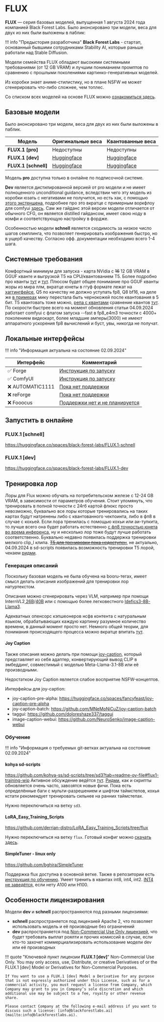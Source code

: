 # FLUX

**FLUX** — серия базовых моделей, выпущенная 1 августа 2024 года компанией Black Forest Labs. Было анонсировано три модели, веса для двух из них были выложены в паблик:

!!! info "Предыстория разработчика"
    **Black Forest Labs** - стартап, основанный бывшими сотрудниками Stability AI, которые раньше работали над Stable Diffusion.


Модели семейства FLUX обладают высокими системными требованиями (от 12 GB VRAM) и лучшим пониманием промптов по сравнению с прошлыми поколениями картинко-генеративных моделей.

Из коробки знает аниме-стилистику, но в плане NSFW не может сгенерировать что-либо сложнее, чем топлес.

Со списком всех моделей на основе FLUX можно [ознакомиться здесь](https://civitai.com/search/models?baseModel=Flux.1%20D&baseModel=Flux.1%20S&modelType=Checkpoint&tags=anime&sortBy=models_v9).

## Базовые модели
Было анонсировано три модели, веса для двух из них были выложены в паблик.

| Модель               | Оригинальные веса                                                      | Квантованные веса                                                              |
| -------------------- | ---------------------------------------------------------------------- | ------------------------------------------------------------------------------ |
| **FLUX.1 [pro]**     | Недоступны                                                             | Недоступны                                                                     |
| **FLUX.1 [dev]**     | [Huggingface](https://huggingface.co/black-forest-labs/FLUX.1-dev)     | [Huggingface](https://huggingface.co/lllyasviel/FLUX.1-dev-gguf/tree/main)     |
| **FLUX.1 [schnell]** | [Huggingface](https://huggingface.co/black-forest-labs/FLUX.1-schnell) | [Huggingface](https://huggingface.co/lllyasviel/FLUX.1-schnell-gguf/tree/main) |

Модель **pro** доступна только в онлайне по подписочной системе.

**Dev** является дистилированной версией от pro модели и не имеет полноценного unconditional guidance, вследствии чего эту модель из коробки юзать с негативами не получится, но есть хак, с помощью [этого экстеншена](https://github.com/mcmonkeyprojects/sd-dynamic-thresholding), подробнее про это вкратце с примерным воркфлоу для comfyui [здесь](https://old.reddit.com/r/StableDiffusion/comments/1ekgiw6/heres_a_hack_to_make_flux_better_at_prompt/). Сам же гайданс этой версии модели отличается от обычного CFG, он является distilled гайдансом, имеет свою ноду в комфи и соответствующую настройку в фордже.

Особенностью модели **schnell** является сходимость за низкое число шагов семплинга, что позволяет генерировать изображения быстро, но в ущерб качеству. Согласно офф. документации необходимо всего 1-4 шага.

## Системные требования

Комфортный минимум для запуска - карта NVidia с ~~16~~ 12 GB VRAM в GGUF кванте и выгрузкой T5 на CPU/квантованием Т5. Более подробно про кванты [тут](https://github.com/lllyasviel/stable-diffusion-webui-forge/discussions/981) и [тут](https://github.com/lllyasviel/stable-diffusion-webui-forge/discussions/1050). Плюсом будет общее понимание про GGUF кванты жоры из мира ллм, вкратце юнеты в ггуф формате лежат на [хаггингфейсе](https://huggingface.co/lllyasviel/FLUX.1-dev-gguf/tree/main), Q5 по качеству не должно уступать fp8, Q8 bf16, на деле же [в примерах](https://www.reddit.com/r/StableDiffusion/comments/1eso216/comparison_all_quants_we_have_so_far/) мику перестала быть чернокожей после квантования в 5 бит. T5 квантовать тоже можно, [репа с квантами](https://huggingface.co/city96/t5-v1_1-xxl-encoder-gguf/tree/main) сравнение квантов [тут](old.reddit.com/r/LocalLLaMA/comments/1anb2fz/guide_to_choosing_quants_and_engines/). По скорости быстрее всего на момент обновления статьи 04.09.2024 работает comfyui с флагом запуска --fast в fp8_e4m3 точности с 4000+ поколением видеокарт, более младшие амперы(3000) не имеют аппаратного ускорения fp8 вычислений и буст, увы, никогда не получат.

## Локальные интерфейсы

!!! info "Информация актуальна на состояние 02.09.2024"

| Интерфейс       | Комментарий                                                                                         |
| --------------- | --------------------------------------------------------------------------------------------------- |
| ✅ Forge         | [Инструкция по запуску](https://github.com/lllyasviel/stable-diffusion-webui-forge/discussions/981) |
| ✅ ComfyUI       | [Инструкция по запуску](https://comfyanonymous.github.io/ComfyUI_examples/flux/)                    |
| ❌ AUTOMATIC1111 | [Пока нет поддержки](https://github.com/AUTOMATIC1111/stable-diffusion-webui/issues/16311)          |
| ❌ reForge       | [Пока нет поддержки](https://github.com/Panchovix/stable-diffusion-webui-reForge/issues/122)        |
| ❌ Fooocus       | [Поддержки нет и не планируется](https://github.com/lllyasviel/Fooocus/issues/3424)                 |

## Запустить в онлайне

### FLUX.1 [schnell]
<https://huggingface.co/spaces/black-forest-labs/FLUX.1-schnell>

### FLUX.1 [dev]
<https://huggingface.co/spaces/black-forest-labs/FLUX.1-dev>

## Тренировка лор
Лоры для Flux можно обучать на потребительском железе с 12-24 GB VRAM, в зависимости от параметров обучения. Стоит упомянуть, что тренировать в полной точности с 24гб картой флюкс просто невозможно, буквально все лоры которые тренировались на таких картах будут натренены либо с квантованного чекпоинта, либо в фп8 в случае с кохьей. Если лора тренилась с помощью кохьи или аи-тулкита, то лучше всего она будет работать естественно [с фп8 точностью юнета во врема инференса](https://old.reddit.com/r/StableDiffusion/comments/1eumy5n/another_flux1dev_quantisation_comparison_but_with/), ну и несколько лор тоже будут лучше работать соответственно. Буквально недавно появилась поддержка тренировки мелкого clip_l клипа. ~~[T5 для тренировки пока недоступен](https://github.com/huggingface/diffusers/blob/main/examples/dreambooth/README_flux.md#text-encoder-training)~~, не актуально, 04.09.2024 в sd-scripts появилась возможность тренировки T5 лорой, чекаем [ридми](https://github.com/kohya-ss/sd-scripts/blob/sd3/README.md).

### Генерация описаний
Поскольку базовая модель не была обучена на booru-тегах, имеет смысл делать описания изображений для тренировки лор натуртекстом.

Описания можно сгенерировать через VLM, например при помощи InternVL2[ 26В](https://huggingface.co/OpenGVLab/InternVL2-26B)/[40В](https://huggingface.co/OpenGVLab/InternVL2-40B) или с помощью более легковестного [Idefics3-8B-Llama3](https://huggingface.co/HuggingFaceM4/Idefics3-8B-Llama3).

Адекватных опенсорс кэпшеонеров нсфв контента с натуральным языком, обрабатывающих каждую картинку разумное количество времени, в данный момент просто нет.
Немного общей теории, для понимания происходящего процесса можно вкратце впитать [тут](https://old.reddit.com/r/LocalLLaMA/comments/1f7cdhj/koboldcpp_and_vision_models_a_guide/).

#### Joy Caption
Также описания можно делать при помощи [joy-caption](https://huggingface.co/spaces/fancyfeast/joy-caption-pre-alpha), который представляет из себя адаптер, конвертирующий вывод CLIP в эмбеддинг, совместимый с моделью Meta-Llama-3.1-8B или её производными.

Недостатком Joy Caption является слабое восприятие NSFW-концептов.

Интерфейсы для joy-caption:  

- joy-caption-pre-alpha: <https://huggingface.co/spaces/fancyfeast/joy-caption-pre-alpha>  
- joy-caption-batch: <https://github.com/MNeMoNiCuZ/joy-caption-batch>  
- taggui: <https://github.com/doloreshaze337/taggui>  
- image-caption-webui: <https://github.com/NeuroSenko/image-caption-webui>  

### Обучение
!!! info "Информация о требуемых git-ветках актуальна на состояние 02.09.2024"

#### kohya sd-scripts
<https://github.com/kohya-ss/sd-scripts/tree/sd3?tab=readme-ov-file#flux1-training-wip>
Активное обсуждение ведётся [тут](https://github.com/kohya-ss/sd-scripts/pull/1374). [Ридми](https://github.com/kohya-ss/sd-scripts/blob/sd3/README.md), как и скрипты обновляется очень часто, завозятся новые фичи. Пока есть определённые баги с мульти-разрешением и шифтом таймстепов, кохья кстати рекомендует тренировать сильнее на ранних таймстепах.

Нужно переключиться на ветку `sd3`.
#### LoRA_Easy_Training_Scripts
<https://github.com/derrian-distro/LoRA_Easy_Training_Scripts/tree/flux>

Нужно переключиться на ветку `flux`. Готовый конфиг можно [скачать здесь](https://files.catbox.moe/du67iy.toml).

#### SimpleTuner - linux only
<https://github.com/bghira/SimpleTuner>

Поддержка flux доступна в основной ветке. Также в репозитории есть [инструкция по обучению](https://github.com/bghira/SimpleTuner/blob/main/documentation/quickstart/FLUX.md).
Умеет тренить в квантах int8, int4, int2. [INT4 не заведётся](https://github.com/bghira/SimpleTuner/issues/804#issuecomment-2295370317), если нету A100 или H100.
## Особенности лицензирования
Модели **dev** и **schnell** распространяются под разными лицензиями:  

- **schnell** распространяется под лицензией Apache 2, что позволяет использовать модель и её производные без ограничений  
- **dev** распространяется под [Non-Commercial Use Only лицензией](https://huggingface.co/black-forest-labs/FLUX.1-dev/blob/main/LICENSE.md), что будет требовать выплат роялти и прочих комиссий в случае, если кто-то захочет коммерциализировать использование модели dev или её производных  

!!! quote "Ключевой пункт лицензии **FLUX.1 [dev]**"
    Non-Commercial Use Only. You may only access, use, Distribute, or creative Derivatives of or the FLUX.1 [dev] Model or Derivatives for Non-Commercial Purposes.

    If You want to use a FLUX.1 [dev] Model a Derivative for any purpose that is not expressly authorized under this License, such as for a commercial activity, you must request a license from Company, which Company may grant to you in Company’s sole discretion and which additional use may be subject to a fee, royalty or other revenue share.

    Please contact Company at the following e-mail address if you want to discuss such a license: [info@blackforestlabs.ai](mailto:info@blackforestlabs.ai).